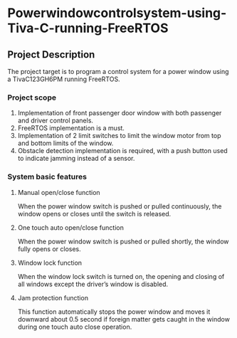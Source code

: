 # Powerwindowcontrolsystem-using-Tiva-C-running-FreeRTOS

## Project Description
The project target is to program a control system for a power window using a TivaC123GH6PM running FreeRTOS.

### Project scope
1. Implementation of front passenger door window with both passenger and driver control
panels.
2. FreeRTOS implementation is a must.
3. Implementation of 2 limit switches to limit the window motor from top and bottom limits of
the window.
4. Obstacle detection implementation is required, with a push button used to indicate jamming instead of a sensor.

### System basic features
1. Manual open/close function
  
     When the power window switch is pushed or pulled
continuously, the window opens or closes until the switch
is released.

2. One touch auto open/close function

     When the power window switch is pushed or pulled
shortly, the window fully opens or closes.

3. Window lock function

      When the window lock switch is turned on, the opening and closing of
all windows except the driver’s window is disabled.

4. Jam protection function

     This function automatically stops the power window and moves it
downward about 0.5 second if foreign matter gets caught in the
window during one touch auto close operation.
